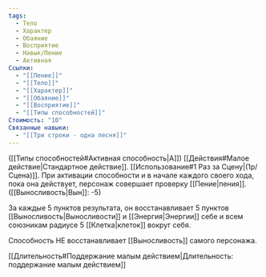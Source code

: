 ```yaml
---
tags:
  - Тело
  - Характер
  - Обаяние
  - Восприятие
  - Навык/Пение
  - Активная
Ссылки:
  - "[[Пение]]"
  - "[[Тело]]"
  - "[[Характер]]"
  - "[[Обаяние]]"
  - "[[Восприятие]]"
  - "[[Типы способностей]]"
Стоимость: "10"
Связанные навыки:
  - "[[Три строки - одна песня]]"
---
```

([[Типы способностей#Активная способность|А]]) [[Действия#Малое действие|Стандартное действие]]. [[Использование#1 Раз за Сцену|(1р/Сцена)]]. При активации способности и в начале каждого своего хода, пока она действует, персонаж совершает проверку [[Пение|пения]]. ([[Выносливость|Вын]]: -5)

За каждые 5 пунктов результата, он восстанавливает 5 пунктов [[Выносливость|Выносливости]] и [[Энергия|Энергии]] себе и всем союзникам радиусе 5 [[Клетка|клеток]] вокруг себя. 

Способность НЕ восстанавливает [[Выносливость]] самого персонажа.

[[Длительность#Поддержание малым действием|Длительность: поддержание малым действием]]